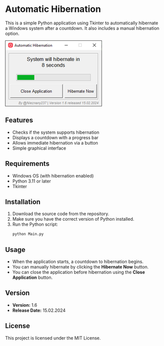 # Automatic Hibernation

This is a simple Python application using Tkinter to automatically hibernate a Windows system after a countdown. It also includes a manual hibernation option.

![Screenshot 1](./Images/1.png)

## Features
- Checks if the system supports hibernation
- Displays a countdown with a progress bar
- Allows immediate hibernation via a button
- Simple graphical interface

## Requirements
- Windows OS (with hibernation enabled)
- Python 3.11 or later
- Tkinter

## Installation
1. Download the source code from the repository.
2. Make sure you have the correct version of Python installed.
3. Run the Python script:
   ```bash
   python Main.py
   ```

## Usage
- When the application starts, a countdown to hibernation begins.
- You can manually hibernate by clicking the **Hibernate Now** button.
- You can close the application before hibernation using the **Close Application** button.

## Version
- **Version:** 1.6
- **Release Date:** 15.02.2024

## License
This project is licensed under the MIT License.
